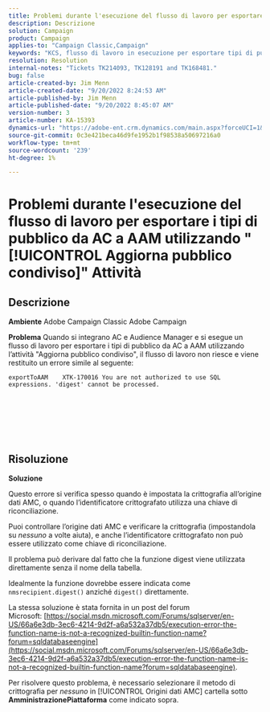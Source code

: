 ```yaml
---
title: Problemi durante l'esecuzione del flusso di lavoro per esportare i tipi di pubblico da AC a AAM utilizzando "[!UICONTROL Aggiorna pubblico condiviso]" Attività
description: Descrizione
solution: Campaign
product: Campaign
applies-to: "Campaign Classic,Campaign"
keywords: "KCS, flusso di lavoro in esecuzione per esportare tipi di pubblico, da AC a AAM, attività \"aggiorna pubblico condiviso\", Adobe Campaign Classic, Adobe Campaign"
resolution: Resolution
internal-notes: "Tickets TK214093, TK128191 and TK168481."
bug: false
article-created-by: Jim Menn
article-created-date: "9/20/2022 8:24:53 AM"
article-published-by: Jim Menn
article-published-date: "9/20/2022 8:45:07 AM"
version-number: 3
article-number: KA-15393
dynamics-url: "https://adobe-ent.crm.dynamics.com/main.aspx?forceUCI=1&pagetype=entityrecord&etn=knowledgearticle&id=e791d9af-bd38-ed11-9db1-0022480866ad"
source-git-commit: 0c3e421beca46d9fe1952b1f98538a50697216a0
workflow-type: tm+mt
source-wordcount: '239'
ht-degree: 1%

---
```


# Problemi durante l&#39;esecuzione del flusso di lavoro per esportare i tipi di pubblico da AC a AAM utilizzando &quot;[!UICONTROL Aggiorna pubblico condiviso]&quot; Attività

## Descrizione


<b>Ambiente</b>
Adobe Campaign Classic Adobe Campaign

<b>Problema</b>
Quando si integrano AC e Audience Manager e si esegue un flusso di lavoro per esportare i tipi di pubblico da AC a AAM utilizzando l’attività &quot;Aggiorna pubblico condiviso&quot;, il flusso di lavoro non riesce e viene restituito un errore simile al seguente:


```
exportToAAM    XTK-170016 You are not authorized to use SQL expressions. 'digest' cannot be processed.
```

<br><br> <br><br> <br>

## Risoluzione


<b>Soluzione</b>

Questo errore si verifica spesso quando è impostata la crittografia all’origine dati AMC, o quando l’identificatore crittografato utilizza una chiave di riconciliazione.


Puoi controllare l’origine dati AMC e verificare la crittografia (impostandola su *nessuno* a volte aiuta), e anche l’identificatore crittografato non può essere utilizzato come chiave di riconciliazione.


Il problema può derivare dal fatto che la funzione digest viene utilizzata direttamente senza il nome della tabella.

Idealmente la funzione dovrebbe essere indicata come `nmsrecipient.digest()` anziché `digest()` direttamente.


La stessa soluzione è stata fornita in un post del forum Microsoft: [https://social.msdn.microsoft.com/Forums/sqlserver/en-US/66a6e3db-3ec6-4214-9d2f-a6a532a37db5/execution-error-the-function-name-is-not-a-recognized-builtin-function-name?forum=sqldatabaseengine](https://social.msdn.microsoft.com/Forums/sqlserver/en-US/66a6e3db-3ec6-4214-9d2f-a6a532a37db5/execution-error-the-function-name-is-not-a-recognized-builtin-function-name?forum=sqldatabaseengine).


Per risolvere questo problema, è necessario selezionare il metodo di crittografia per *nessuno* in [!UICONTROL Origini dati AMC] cartella sotto <b>Amministrazione</b><b>Piattaforma</b> come indicato sopra.
